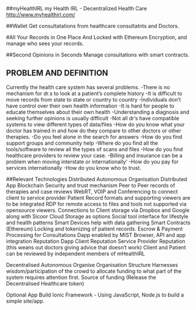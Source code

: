 ##myHealthIRL
my Health IRL  - Decentralized Health Care
http://www.myhealthirl.com/

##Wallet
Get consultatations from healthcare consultatnts and Doctors.

#All Your Records in One Place
And Locked with Ethereum Encryption, and manage who sees your records.

##Second Opinions in Seconds
Manage consultations with smart contracts.


## PROBLEM AND DEFINITION
Currently the health care system has several problems.
-There is no mechanism for dr.s to look at a patient’s complete history
-It is difficult to move records from state to state or country to country
-Individuals don’t have control over their own health information
-It is hard for people to educate themselves about their own health
-Understanding a diagnosis and seeking further opinions is usually difficult
-Not all dr’s  have compatible systems to view different types of data/files
-How do you know what your doctor has trained in and how do they compare to other doctors or other therapies.
-Do you feel alone in the search for answers
-How do you find support groups and community help
-Where do you find all the tools/software to review all the types of scans and files
-How do you find healthcare providers to review your case. 
-Billing and insurance can be a problem when moving interstate or internationally’
-How do you pay for services internationally
-How do you know who to trust.




##Relevant Technologies
Distributed Autonomous Organisation
Distributed App
Blockchain Security and trust mechanism
Peer to Peer records of therapies and case reviews
WebRT, VOIP and Conferencing to connect client to service provider
Patient Record formats and supporting viewers are to be integrated
RDP for remote access to files and tools not supported via opensource viewers.
Connections to Client storage via Dropbox and Google along with Sicoor Cloud Storage as options
Social tool interface for lifestyle and health patterns
Smart Devices help with data gathering
Smart Contracts (Ethereum)
  Locking and tokenizing of patient records.
  Escrow & Payment Processing for Consultations
  Dapp enabled by MIST Browser, API and app integration
  Reputation Dapp
    Client Reputation
    Service Provider Reputation (this weans out doctors giving advice that doesn’t work)
    Client and Patient can be reviewed by independent members of mHealthIRL 

Decentralised Autonomous Organise Organisation Structure
Harnesses wisdom/participation of the crowd to allocate funding to what part of the system requires attention first.
Source of funding (Release the Decentralised Healthcare token)

Optional App Build
  Ionic Framework - Using JavaScript, Node.js to build a simple site/app.

